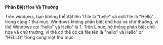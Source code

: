**Phân Biệt Hoa Và Thường**

Trên windows, bạn không thể đặt tên 1 file là "helle" và một file là "Hello" trong cùng 1 thư mục. Windows không phân biệt chữ hoa và chữ thường, vì thế Windows coi "hello" và Hello" là 1. Trên Linux, hệ thống phân biệt chữ hoa và chữ thường, vì thế có thể có cả file tên là "hello" và Hello" or "HELLO" trong cùng một thư mục.
